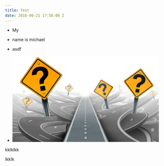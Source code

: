 ```yaml
---
title: Test
date: 2016-06-21 17:56:00 Z
---
```


* My

* name is michael

* asdf

* ![organizational-alignment-roadmap-1366x805.jpg](/uploads/organizational-alignment-roadmap-1366x805.jpg)

kklklkk

lkklk